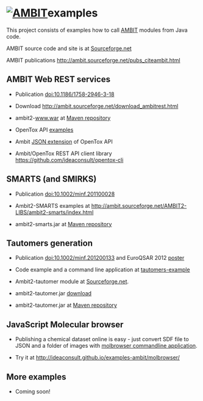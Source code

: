 <a href='http://ambit.sf.net'><img src='http://ambit.sourceforge.net/images/ambit-logo.png' alt='AMBIT'></a>examples
==============

This project consists of examples how to call [AMBIT](http://ambit.sourceforge.net/ "AMBIT") modules from Java code.

AMBIT source code and site is at [Sourceforge.net](http://ambit.sourceforge.net/)

AMBIT publications http://ambit.sourceforge.net/pubs_citeambit.html

AMBIT Web REST services
---
  
  * Publication [doi:10.1186/1758-2946-3-18](http://www.jcheminf.com/content/3/1/18)
  
  * Download http://ambit.sourceforge.net/download_ambitrest.html 
   
  * ambit2-www.war at [Maven repository](http://ambit.uni-plovdiv.bg:8083/nexus/index.html#nexus-search;quick%7Eambit2-www)
  
  * OpenTox API [examples](http://ambit.sourceforge.net/api.html)
  
  * Ambit [JSON extension](https://github.com/ideaconsult/examples-ambit/tree/master/ambit-json-docs) of OpenTox API 
  
  * Ambit/OpenTox REST API client library https://github.com/ideaconsult/opentox-cli
  
  

SMARTS (and SMIRKS)
---

  * Publication [doi:10.1002/minf.201100028](http://onlinelibrary.wiley.com/doi/10.1002/minf.201100028/abstract)
  
  * Ambit2-SMARTS examples at http://ambit.sourceforge.net/AMBIT2-LIBS/ambit2-smarts/index.html
  
  * ambit2-smarts.jar at [Maven repository](http://ambit.uni-plovdiv.bg:8083/nexus/index.html#nexus-search;quick%7Eambit2-smarts)

Tautomers generation
---

  * Publication [doi:10.1002/minf.201200133](http://onlinelibrary.wiley.com/doi/10.1002/minf.201200133/abstract) and EuroQSAR 2012 [poster](http://www.slideshare.net/jeliazkova_nina/ambittautomer-an-open-source-tool-for-tautomer-generation)

  * Code example and a command line application at [tautomers-example](https://github.com/ideaconsult/examples-ambit/tree/master/tautomers-example)
  
  * Ambit2-tautomer module at [Sourceforge.net](http://ambit.sourceforge.net/AMBIT2-LIBS/ambit2-tautomers/index.html). 
   
  * ambit2-tautomer.jar [download](https://sourceforge.net/projects/ambit/files/Ambit2/AMBIT_modules/2.4.11/)

  * ambit2-tautomer.jar at [Maven repository](http://ambit.uni-plovdiv.bg:8083/nexus/index.html#nexus-search;quick%7Eambit2-tautomer)

JavaScript Molecular browser 
---

 * Publishing a chemical dataset online is easy - just convert SDF file to JSON and a folder of images with [molbrowser commandline application](https://github.com/ideaconsult/examples-ambit/tree/master/molbrowser).
 
 * Try it at http://ideaconsult.github.io/examples-ambit/molbrowser/
 

More examples 
----------------

  * Coming soon!


